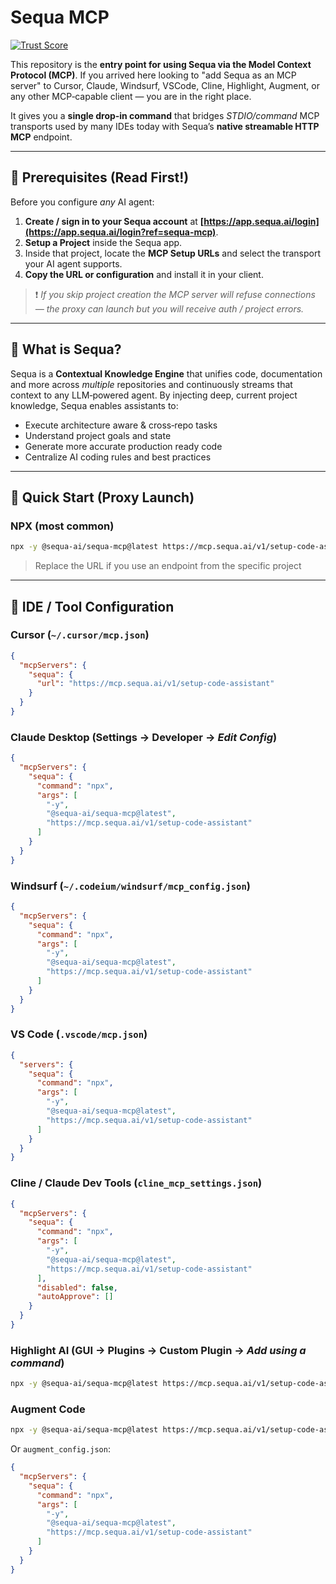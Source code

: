 # Sequa MCP
[![Trust Score](https://archestra.ai/mcp-catalog/api/badge/quality/sequa-ai/sequa-mcp)](https://archestra.ai/mcp-catalog/sequa-ai__sequa-mcp)

This repository is the **entry point for using Sequa via the Model Context Protocol (MCP)**. If you arrived here looking to "add Sequa as an MCP server" to Cursor, Claude, Windsurf, VSCode, Cline, Highlight, Augment, or any other MCP‑capable client — you are in the right place.

It gives you a **single drop‑in command** that bridges *STDIO/command* MCP transports used by many IDEs today with Sequa’s **native streamable HTTP MCP** endpoint.

---

## 🧱 Prerequisites (Read First!)

Before you configure *any* AI agent:

1. **Create / sign in to your Sequa account** at **[https://app.sequa.ai/login](https://app.sequa.ai/login?ref=sequa-mcp)**.
2. **Setup a Project** inside the Sequa app.
3. Inside that project, locate the **MCP Setup URLs** and select the transport your AI agent supports.
4. **Copy the URL or configuration** and install it in your client.

> ❗ *If you skip project creation the MCP server will refuse connections — the proxy can launch but you will receive auth / project errors.*

---

## 🤔 What is Sequa?

Sequa is a **Contextual Knowledge Engine** that unifies code, documentation and more across *multiple* repositories and continuously streams that context to any LLM‑powered agent. By injecting deep, current project knowledge, Sequa enables assistants to:

* Execute architecture aware & cross‑repo tasks
* Understand project goals and state
* Generate more accurate production ready code
* Centralize AI coding rules and best practices

---

## 🚀 Quick Start (Proxy Launch)

### NPX (most common)

```bash
npx -y @sequa-ai/sequa-mcp@latest https://mcp.sequa.ai/v1/setup-code-assistant
```

> Replace the URL if you use an endpoint from the specific project

---

## 🔌 IDE / Tool Configuration

### Cursor (`~/.cursor/mcp.json`)

```json
{
  "mcpServers": {
    "sequa": {
      "url": "https://mcp.sequa.ai/v1/setup-code-assistant"
    }
  }
}
```

### Claude Desktop (Settings → Developer → *Edit Config*)

```json
{
  "mcpServers": {
    "sequa": {
      "command": "npx",
      "args": [
        "-y",
        "@sequa-ai/sequa-mcp@latest",
        "https://mcp.sequa.ai/v1/setup-code-assistant"
      ]
    }
  }
}
```

### Windsurf (`~/.codeium/windsurf/mcp_config.json`)

```json
{
  "mcpServers": {
    "sequa": {
      "command": "npx",
      "args": [
        "-y",
        "@sequa-ai/sequa-mcp@latest",
        "https://mcp.sequa.ai/v1/setup-code-assistant"
      ]
    }
  }
}
```

### VS Code (`.vscode/mcp.json`)

```json
{
  "servers": {
    "sequa": {
      "command": "npx",
      "args": [
        "-y",
        "@sequa-ai/sequa-mcp@latest",
        "https://mcp.sequa.ai/v1/setup-code-assistant"
      ]
    }
  }
}
```

### Cline / Claude Dev Tools (`cline_mcp_settings.json`)

```json
{
  "mcpServers": {
    "sequa": {
      "command": "npx",
      "args": [
        "-y",
        "@sequa-ai/sequa-mcp@latest",
        "https://mcp.sequa.ai/v1/setup-code-assistant"
      ],
      "disabled": false,
      "autoApprove": []
    }
  }
}
```

### Highlight AI (GUI → Plugins → Custom Plugin → *Add using a command*)

```bash
npx -y @sequa-ai/sequa-mcp@latest https://mcp.sequa.ai/v1/setup-code-assistant
```

### Augment Code

```bash
npx -y @sequa-ai/sequa-mcp@latest https://mcp.sequa.ai/v1/setup-code-assistant
```

Or `augment_config.json`:

```json
{
  "mcpServers": {
    "sequa": {
      "command": "npx",
      "args": [
        "-y",
        "@sequa-ai/sequa-mcp@latest",
        "https://mcp.sequa.ai/v1/setup-code-assistant"
      ]
    }
  }
}
```

